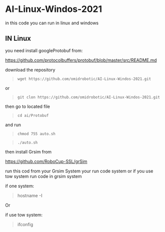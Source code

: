 # AI-Linux-Windos-2021
in this code you can run in linux and windows 

## IN Linux


you need install googleProtobuf from:

https://github.com/protocolbuffers/protobuf/blob/master/src/README.md

download the repository

> `wget https://github.com/omidrobotic/AI-Linux-Windos-2021.git` 

or

> `git clon https://github.com/omidrobotic/AI-Linux-Windos-2021.git`

then go to located file

> `cd ai/Protobuf`
  
  and run
  
> `chmod 755 auto.sh`
  
  
> `./auto.sh`

then install Grsim from

https://github.com/RoboCup-SSL/grSim

run this cod from your Grsim System 
<italic> your run code system or if you use tow system run code in grsim system

  
  if one system:
> hostname -I  
  
 Or 
 
  if use tow system:
> ifconfig
  
  
  
  
